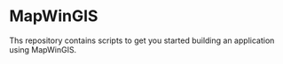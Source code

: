 # MapWinGIS
Ths repository contains scripts to get you started building an application using MapWinGIS.
